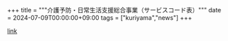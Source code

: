+++
title = """介護予防・日常生活支援総合事業（サービスコード表）"""
date = 2024-07-09T00:00:00+09:00
tags = ["kuriyama","news"]
+++


[link](https://www.town.kuriyama.hokkaido.jp/soshiki/43/1780.html)
